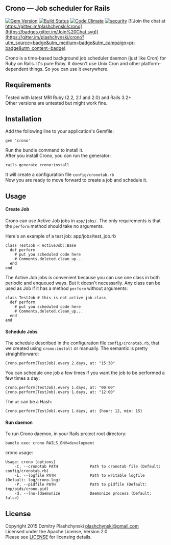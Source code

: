 Crono — Job scheduler for Rails
------------------------
[![Gem Version](https://badge.fury.io/rb/crono.svg)](http://badge.fury.io/rb/crono)
[![Build Status](https://travis-ci.org/plashchynski/crono.svg?branch=master)](https://travis-ci.org/plashchynski/crono)
[![Code Climate](https://codeclimate.com/github/plashchynski/crono/badges/gpa.svg)](https://codeclimate.com/github/plashchynski/crono)
[![security](https://hakiri.io/github/plashchynski/crono/master.svg)](https://hakiri.io/github/plashchynski/crono/master)
[![Join the chat at https://gitter.im/plashchynski/crono](https://badges.gitter.im/Join%20Chat.svg)](https://gitter.im/plashchynski/crono?utm_source=badge&utm_medium=badge&utm_campaign=pr-badge&utm_content=badge)

Crono is a time-based background job scheduler daemon (just like Cron) for Ruby on Rails. It's pure Ruby. It doesn't use Unix Cron and other platform-dependent things. So you can use it everywhere.


## Requirements

Tested with latest MRI Ruby (2.2, 2.1 and 2.0) and Rails 3.2+  
Other versions are untested but might work fine.


## Installation

Add the following line to your application's Gemfile:

    gem 'crono'

Run the bundle command to install it.  
After you install Crono, you can run the generator:

    rails generate crono:install

It will create a configuration file `config/cronotab.rb`  
Now you are ready to move forward to create a job and schedule it.


## Usage

#### Create Job

Crono can use Active Job jobs in `app/jobs/`. The only requirements is that the `perform` method should take no arguments.

Here's an example of a test job:
app/jobs/test_job.rb

    class TestJob < ActiveJob::Base
      def perform
        # put you scheduled code here
        # Comments.deleted.clean_up...
      end
    end

The Active Job jobs is convenient because you can use one class in both periodic and enqueued ways. But it doesn't necessarily. Any class can be used as Job if it has a method `perform` without arguments:

    class TestJob # this is not active job class
      def perform
        # put you scheduled code here
        # Comments.deleted.clean_up...
      end
    end


#### Schedule Jobs

The schedule described in the configuration file `config/cronotab.rb`, that we created using `crono:install` or manually. The semantic is pretty straightforward:

    Crono.perform(TestJob).every 2.days, at: "15:30"

You can schedule one job a few times if you want the job to be performed a few times a day:

    Crono.perform(TestJob).every 1.days, at: "00:00"
    Crono.perform(TestJob).every 1.days, at: "12:00"

The `at` can be a Hash:

    Crono.perform(TestJob).every 1.days, at: {hour: 12, min: 15}


#### Run daemon

To run Crono daemon, in your Rails project root directory:

    bundle exec crono RAILS_ENV=development

crono usage:
```
Usage: crono [options]
    -C, --cronotab PATH              Path to cronotab file (Default: config/cronotab.rb)
    -L, --logfile PATH               Path to writable logfile (Default: log/crono.log)
    -P, --pidfile PATH               Path to pidfile (Default: tmp/pids/crono.pid)
    -d, --[no-]daemonize             Daemonize process (Default: false)
```

## License

Copyright 2015 Dzmitry Plashchynski <plashchynski@gmail.com>  
Licensed under the Apache License, Version 2.0  
Please see [LICENSE](https://github.com/plashchynski/crono/blob/master/LICENSE) for licensing details.
